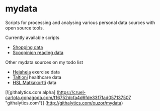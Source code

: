 mydata
======

Scripts for processing and analysing various personal data sources with open source tools.

Currently available scripts
* [Shopping data](shopping)
* [Scoopinion reading data](scoopinion)

Other mydata sources on my todo list
* [Heiaheia](http://www.heiaheia.com/) exercise data
* [Taltioni](http://www.taltioni.fi/fi) healthcare data
* [HSL Matkakortti](https://omamatkakortti.hsl.fi/) data

[![githalytics.com alpha]
(https://cruel-carlota.gopagoda.com/f16752dcfa4d6fde33f7fad057137507 "githalytics.com")]
(http://githalytics.com/ouzor/mydata)

